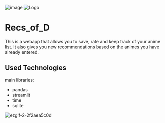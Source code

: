 ![image](https://github.com/user-attachments/assets/58f56675-a164-496e-9749-6956c7bc6f39)
![Logo](https://dev-to-uploads.s3.amazonaws.com/uploads/articles/th5xamgrr6se0x5ro4g6.png)


# Recs_of_D

This is a webapp that allows you to save, rate and keep track of your anime list. It also gives you new recommendations based on the animes you have already entered.


## Used Technologies
main libraries: 
- pandas
- streamlit
- time
- sqlite



![ezgif-2-2f2aea5c0d](https://github.com/user-attachments/assets/f7d5f652-2d35-4176-8368-4144baf1ff19)






